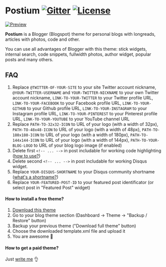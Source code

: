 # Postium [![Gitter](https://img.shields.io/gitter/room/nwjs/nw.js.svg)](https://gitter.im/web-xaser/blogger-templates) [![License](https://img.shields.io/npm/l/express.svg)](https://github.com/web-xaser/blogspot-themes/blob/master/LICENSE)

[![Preview](https://raw.githubusercontent.com/web-xaser/blogspot-themes/master/Postium/preview/main.jpg)](https://github.com/web-xaser/blogspot-themes/tree/master/Postium)

**Postium** is a Blogger (Blogspot) theme for personal blogs with longreads, articles with photos, code and other.

You can use all advantages of Blogger with this theme: stick widgets, internal search, code snippets, fullwidth photos, author widget, popular posts and many others.

## FAQ

1. Replace `@TWITTER-OF-YOUR-SITE` to your site Twitter account nickname, `@YOUR-TWITTER-USERNAME` and `YOUR-TWITTER-NICKNAME` to your own Twitter account nickname, `LINK-TO-YOUR-TWITTER` to your Twitter profile URL, `LINK-TO-YOUR-FACEBOOK` to your Facebook profile URL, `LINK-TO-YOUR-GITHUB` to your Github profile URL, `LINK-TO-YOUR-INSTAGRAM` to your Instagram profile URL, `LINK-TO-YOUR-PINTEREST` to your Pinterest profile URL, `LINK-TO-YOUR-YOUTUBE` to your YouTube channel URL
2. Replace `PATH-TO-32x32-ICON` to URL of your logo (with a width of 32px), `PATH-TO-48x48-ICON` to URL of your logo (with a width of 48px), `PATH-TO-180x180-ICON` to URL of your logo (with a width of 180px), `PATH-TO-144x144-ICON` to URL of your logo (with a width of 144px), `PATH-TO-YOUR-BLOG-LOGO` to URL of your blog logo image (if enabled)
3. Delete first `<!-- ... -->` in post includable for working code highlighting ([how to use?](https://highlightjs.org/usage/))
4. Delete second `<!-- ... -->` in post includable for working Disqus widget.
5. Replace `YOUR-DISQUS-SHORTNAME` to your Disqus community shortname ([what's a shortname?](https://help.disqus.com/customer/en/portal/articles/466208-what-s-a-shortname-))
6. Replace `YOUR-FEATURED-POST-ID` to your featured post identificator (or select post in "Featured Post" widget)

#### How to install a free theme?

1. [Download this theme](https://github.com/web-xaser/blogspot-themes/raw/master/Postium/template.xml)
2. Go to your blog theme section (Dashboard → Theme → "Backup / Restore" button)
3. Backup your previous theme ("Download full theme" button)
4. Choose the downloaded template.xml file and upload it
5. You are awesome :clap:

#### How to get a paid theme?

Just [write me](https://www.web-xaser.ru/) :ok_hand: